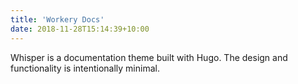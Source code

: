 ```yaml
---
title: 'Workery Docs'
date: 2018-11-28T15:14:39+10:00
---
```


Whisper is a documentation theme built with Hugo. The design and functionality is intentionally minimal.
